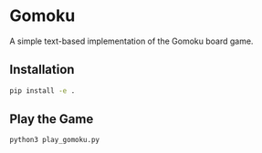 # Gomoku

A simple text-based implementation of the Gomoku board game.

## Installation

```bash
pip install -e .
```

## Play the Game

```bash
python3 play_gomoku.py
```